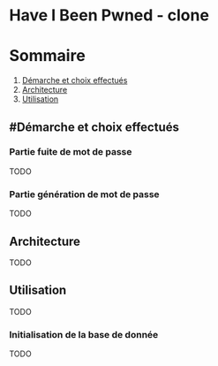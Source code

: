 # Have I Been Pwned - clone

# Sommaire
1. [Démarche et choix effectués](#démarche-et-choix-effectués)
2. [Architecture](#architecture)
3. [Utilisation](#utilisation)

## #Démarche et choix effectués

### Partie fuite de mot de passe

TODO

### Partie génération de mot de passe

TODO

## Architecture

TODO

## Utilisation

TODO

### Initialisation de la base de donnée

TODO